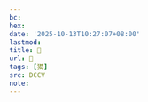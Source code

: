 ```yaml
---
bc:
hex:
date: '2025-10-13T10:27:07+08:00'
lastmod:
title: 􂿷
url: 􂿷
tags: [獦]
src: DCCV
note:
---
```

